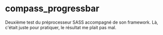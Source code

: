 # compass_progressbar
Deuxième test du préprocesseur SASS accompagné de son framework.
Là, c'était juste pour pratiquer, le résultat me plait pas mal.
